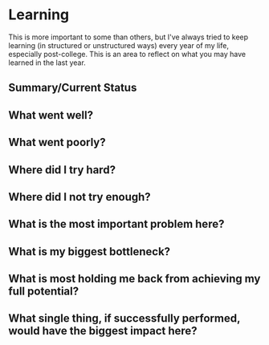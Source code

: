 # Learning

This is more important to some than others, but I've always tried to keep learning (in structured or unstructured ways) every year of my life,
especially post-college. This is an area to reflect on what you may have learned in the last year.

## Summary/Current Status

## What went well?

## What went poorly?

## Where did I try hard?

## Where did I not try enough?

## What is the most important problem here?

## What is my biggest bottleneck?

## What is most holding me back from achieving my full potential?

## What single thing, if successfully performed, would have the biggest impact here?
